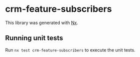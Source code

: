 # crm-feature-subscribers

This library was generated with [Nx](https://nx.dev).

## Running unit tests

Run `nx test crm-feature-subscribers` to execute the unit tests.
